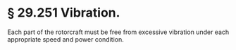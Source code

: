 # § 29.251   Vibration.

Each part of the rotorcraft must be free from excessive vibration under each appropriate speed and power condition. 




